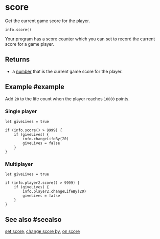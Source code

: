 # score

Get the current game score for the player.

```sig
info.score()
```

Your program has a score counter which you can set to record the current score for a game player.

## Returns

* a [number](/types/number) that is the current game score for the player.

## Example #example

Add `20` to the life count when the player reaches `10000` points.

### Single player

```blocks
let giveLives = true

if (info.score() > 9999) {
    if (giveLives) {
        info.changeLifeBy(20)
        giveLives = false
    }
}
```

### Multiplayer

```blocks
let giveLives = true

if (info.player2.score() > 9999) {
    if (giveLives) {
        info.player2.changeLifeBy(20)
        giveLives = false
    }
}
```

## See also #seealso

[set score](/reference/info/set-score),
[change score by](/reference/info/change-score-by),
[on score](/reference/info/on-score)